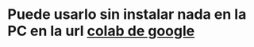 # Puede usarlo sin instalar nada en la PC en la url [colab de google](https://colab.research.google.com/drive/1Qej49SX15CmUP_jf2Y_VoMH9PPbNPo5G?usp=sharing "colab")
